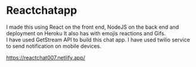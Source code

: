 # Reactchatapp

 I made this using React on the front end, NodeJS on the back end and deployment on Heroku It also has with emojis reactions and Gifs.                          
 I have used GetStream API to build this chat app. I have used twilio service to send notification on mobile devices.                

https://reactchat007.netlify.app/ 
